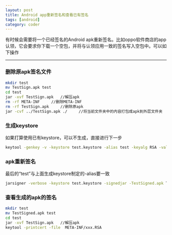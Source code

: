 ```yaml
---
layout: post
title: Android app重新签名和查看已有签名
tags: [android]
category: coder
---
```


有时候会需要将一个已经签名的Android apk重新签名。比如oppo软件商店的app认领，它会要求你下载一个空包，并将与认领应用一致的签名写入空包中。可以如下操作

<!-- more -->

---

### 删除原apk签名文件


```bash
mkdir test
mv TestSign.apk test
cd test
jar -xvf TestSign.apk   //解压apk
rm -rf META-INF		//删除META-INF
rm -rf TestSign.apk 	//删除原apk
jar -cvf ../TestSign.apk ./     //将当前文件夹中的内容打包成apk到外层文件夹
```


### 生成keystore
如果打算使用已有keystore，可以不生成，直接进行下一步

```bash
keytool -genkey -v -keystore test.keystore -alias test -keyalg RSA -validity 10000
```

### apk重新签名
最后的“test”与上面生成keystore制定的-alias要一致

```bash
jarsigner -verbose -keystore test.keystore -signedjar -TestSigned.apk TestSign.apk test
```

### 查看生成的apk的签名

```bash
mkdir test
mv TestSigned.apk test
cd test
jar -xvf TestSign.apk   //解压apk
keytool -printcert -file  META-INF/xxx.RSA
```









